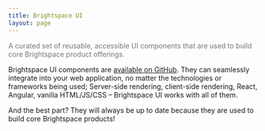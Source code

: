 ```yaml
---
title: Brightspace UI
layout: page
---
```


<p style="color:#777777;font-weight:400;">A curated set of reusable, accessible UI components that are used to build core Brightspace product offerings.</p>

Brightspace UI components are [available on GitHub](https://github.com/BrightspaceUI). They can seamlessly integrate into your web application, no matter the technologies or frameworks being used; Server-side rendering, client-side rendering, React, Angular, vanilla HTML/JS/CSS – Brightspace UI works with all of them.

And the best part? They will always be up to date because they are used to build core Brightspace products!
